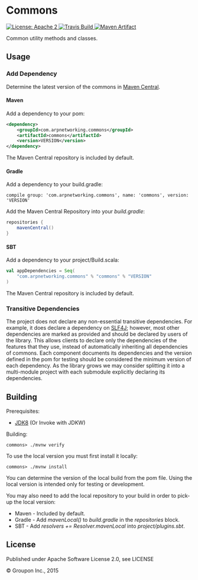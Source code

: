 Commons
=======

<a href="https://raw.githubusercontent.com/ArpNetworking/commons/master/LICENSE">
    <img src="https://img.shields.io/hexpm/l/plug.svg"
         alt="License: Apache 2">
</a>
<a href="https://travis-ci.org/ArpNetworking/commons/">
    <img src="https://travis-ci.org/ArpNetworking/commons.png?branch=master"
         alt="Travis Build">
</a>
<a href="http://search.maven.org/#search%7Cga%7C1%7Cg%3A%22com.arpnetworking.commons%22%20a%3A%22commons%22">
    <img src="https://img.shields.io/maven-central/v/com.arpnetworking.commons/commons.svg"
         alt="Maven Artifact">
</a>

Common utility methods and classes.

Usage
-----

### Add Dependency

Determine the latest version of the commons in [Maven Central](http://search.maven.org/#search%7Cga%7C1%7Cg%3A%22com.arpnetworking.commons%22%20a%3A%22commons%22).

#### Maven

Add a dependency to your pom:

```xml
<dependency>
    <groupId>com.arpnetworking.commons</groupId>
    <artifactId>commons</artifactId>
    <version>VERSION</version>
</dependency>
```

The Maven Central repository is included by default.

#### Gradle

Add a dependency to your build.gradle:

    compile group: 'com.arpnetworking.commons', name: 'commons', version: 'VERSION'

Add the Maven Central Repository into your *build.gradle*:

```groovy
repositories {
    mavenCentral()
}
```

#### SBT

Add a dependency to your project/Build.scala:

```scala
val appDependencies = Seq(
    "com.arpnetworking.commons" % "commons" % "VERSION"
)
```

The Maven Central repository is included by default.

### Transitive Dependencies

The project does not declare any non-essential transitive dependencies. For example, it does declare a dependency on
[SLF4J](http://search.maven.org/#search%7Cga%7C1%7Ca%3A%22slf4j-api%22); however, most other dependencies are marked as
provided and should be declared by users of the library. This allows clients to declare only the dependencies of the
features that they use, instead of automatically inheriting all dependencies of commons. Each component documents its
dependencies and the version defined in the pom for testing should be considered the minimum version of each dependency.
As the library grows we may consider splitting it into a multi-module project with each submodule explicitly declaring
its dependencies.

Building
--------

Prerequisites:
* [JDK8](http://www.oracle.com/technetwork/java/javase/downloads/jdk8-downloads-2133151.html) (Or Invoke with JDKW)

Building:

    commons> ./mvnw verify

To use the local version you must first install it locally:

    commons> ./mvnw install

You can determine the version of the local build from the pom file.  Using the local version is intended only for testing or development.

You may also need to add the local repository to your build in order to pick-up the local version:

* Maven - Included by default.
* Gradle - Add *mavenLocal()* to *build.gradle* in the *repositories* block.
* SBT - Add *resolvers += Resolver.mavenLocal* into *project/plugins.sbt*.

License
-------

Published under Apache Software License 2.0, see LICENSE

&copy; Groupon Inc., 2015
